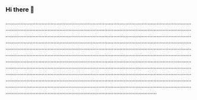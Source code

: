 ### Hi there 👋

.........................................................................................................................................................................................................................................................................................................................................................................................................................................................................................................................................................................................................................................................................................................................................................................................................................................................................................................................................................................................................................................................................................................................................................................................................................................................................................................................................................................................................................................................................................................................